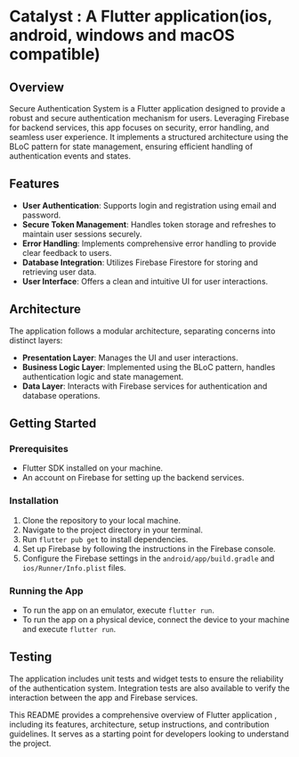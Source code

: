 # Catalyst : A Flutter application(ios, android, windows and macOS compatible)

## Overview

Secure Authentication System is a Flutter application designed to provide a robust and secure authentication mechanism for users. Leveraging Firebase for backend services, this app focuses on security, error handling, and seamless user experience. It implements a structured architecture using the BLoC pattern for state management, ensuring efficient handling of authentication events and states.

## Features

- **User Authentication**: Supports login and registration using email and password.
- **Secure Token Management**: Handles token storage and refreshes to maintain user sessions securely.
- **Error Handling**: Implements comprehensive error handling to provide clear feedback to users.
- **Database Integration**: Utilizes Firebase Firestore for storing and retrieving user data.
- **User Interface**: Offers a clean and intuitive UI for user interactions.

## Architecture

The application follows a modular architecture, separating concerns into distinct layers:

- **Presentation Layer**: Manages the UI and user interactions.
- **Business Logic Layer**: Implemented using the BLoC pattern, handles authentication logic and state management.
- **Data Layer**: Interacts with Firebase services for authentication and database operations.

## Getting Started

### Prerequisites

- Flutter SDK installed on your machine.
- An account on Firebase for setting up the backend services.

### Installation

1. Clone the repository to your local machine.
2. Navigate to the project directory in your terminal.
3. Run `flutter pub get` to install dependencies.
4. Set up Firebase by following the instructions in the Firebase console.
5. Configure the Firebase settings in the `android/app/build.gradle` and `ios/Runner/Info.plist` files.

### Running the App

- To run the app on an emulator, execute `flutter run`.
- To run the app on a physical device, connect the device to your machine and execute `flutter run`.

## Testing

The application includes unit tests and widget tests to ensure the reliability of the authentication system. Integration tests are also available to verify the interaction between the app and Firebase services.


This README provides a comprehensive overview of Flutter application , including its features, architecture, setup instructions, and contribution guidelines. It serves as a starting point for developers looking to understand the project.
